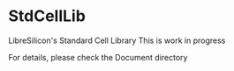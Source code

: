 # StdCellLib
LibreSilicon's Standard Cell Library
This is work in progress

For details, please check the Document directory
